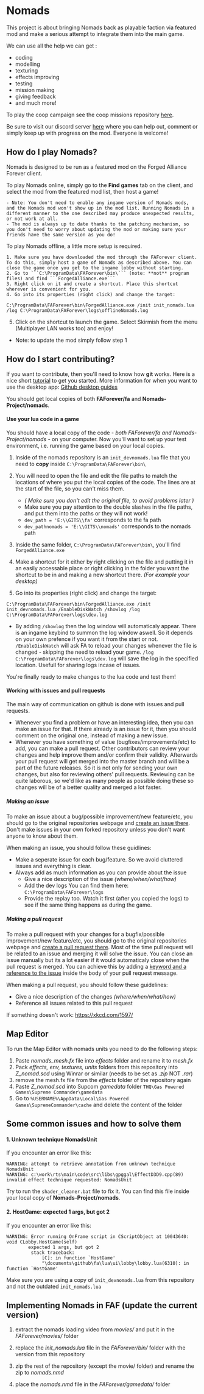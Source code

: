 # Nomads
This project is about bringing Nomads back as playable faction via featured mod and make a serious attempt to 
integrate them into the main game.

We can use all the help we can get :
- coding
- modelling
- texturing
- effects improving
- testing
- mission making
- giving feedback
- and much more!

To play the coop campaign see the coop missions repository [here](https://github.com/FAForever/NomadMissions).

Be sure to visit our discord server [here](http://wiki.faforever.com/index.php?title=FAF_Dev_School_Git) where you can help out, comment or simply keep up with progress on the mod. Everyone is welcome!

How do I play Nomads?
----------------------------
Nomads is designed to be run as a featured mod on the Forged Alliance Forever client.

To play Nomads online, simply go to the **Find games** tab on the client, and select the mod from the featured mod list, then host a game!

    - Note: You don't need to enable any ingame version of Nomads mods, and the Nomads mod won't show up in the mod list. Running Nomads in a different manner to the one described may produce unexpected results, or not work at all.
    - The mod is always up to date thanks to the patching mechanism, so you don't need to worry about updating the mod or making sure your friends have the same version as you do!

To play Nomads offline, a little more setup is required.

    1. Make sure you have downloaded the mod through the FAForever client. To do this, simply host a game of Nomads as described above. You can close the game once you get to the ingame lobby without starting.
    2. Go to ```C:\ProgramData\FAForever\bin\``` (note: **not** program files) and find ```ForgedAlliance.exe```
    3. Right click on it and create a shortcut. Place this shortcut wherever is convenient for you.
    4. Go into its properties (right click) and change the target:
```
C:\ProgramData\FAForever\bin\ForgedAlliance.exe /init init_nomads.lua /log C:\ProgramData\FAForever\logs\offlineNomads.log
```
   5. Click on the shortcut to launch the game. Select Skirmish from the menu (Multiplayer LAN works too) and enjoy!
   - Note: to update the mod simply follow step 1
 
How do I start contributing?
----------------------------
If you want to contribute, then you'll need to know how **git** works. 
Here is a nice short [tutorial](http://wiki.faforever.com/index.php?title=FAF_Dev_School_Git) to get you started.
More information for when you want to use the desktop app: [Github desktop guides](https://help.github.com/desktop/guides/)

You should get local copies of both **FAForever/fa** and **Nomads-Project/nomads**.

#### Use your lua code in a game
You should have a local copy of the code _- both FAForever/fa and Nomads-Project/nomads -_ on your computer.
Now you'll want to set up your test environment, i.e. running the game based on your local copies.

1. Inside of the nomads repository is an `init_devnomads.lua` file that you need to **copy** inside ```C:\ProgramData\FAForever\bin\```
2. You will need to open the file and edit the file paths to match the locations of where you put the local copies of the code. The lines are at the start of the file, so you can't miss them.
   - *( Make sure you don't edit the original file, to avoid problems later )*
   - Make sure you pay attention to the double slashes in the file paths, and put them into the paths or they will not work!
   - `dev_path = 'E:\\GITS\\fa'` corresponds to the fa path
   - `dev_pathnomads = 'E:\\GITS\\nomads'` corresponds to the nomads path

3. Inside the same folder, ```C:\ProgramData\FAForever\bin\```, you'll find `ForgedAlliance.exe`
4. Make a shortcut for it either by right clicking on the file and putting it in an easily accessable place or right clicking in the folder you want the shortcut to be in and making a new shortcut there. *(For example your desktop)*
5. Go into its properties (right click) and change the target:
```
C:\ProgramData\FAForever\bin\ForgedAlliance.exe /init init_devnomads.lua /EnableDiskWatch /showlog /log C:\ProgramData\FAForever\logs\dev.log
```
  - By adding `/showlog` then the log window will automaticaly appear. There is an ingame keybind to summon the log window aswell. So it depends on your own prefence if you want it from the start or not.
`/EnableDiskWatch` will ask FA to reload your changes whenever the file is changed - skipping the need to reload your game.
`/log C:\ProgramData\FAForever\logs\dev.log` will save the log in the specified location. Usefull for sharing logs incase of issues.

You're finally ready to make changes to the lua code and test them!

#### Working with issues and pull requests
The main way of communication on github is done with issues and pull requests. 
- Whenever you find a problem or have an interesting idea, then you can make an issue for that. If there already is an issue for it, then you should comment on the original one, instead of making a new issue.
- Whenever you have something of value (bugfixes/improvements/etc) to add, you can make a pull request. Other contributors can review your changes and help improve them and/or confirm their validity. Afterwards your pull request will get merged into the master branch and will be a part of the future releases. So it is not only for sending your own changes, but also for reviewing others' pull requests. Reviewing can be quite laborous, so we'd like as many people as possible doing these so changes will be of a better quality and merged a lot faster.

##### Making an issue
To make an issue about a bug/possible improvement/new feature/etc, you should go to the original repositories webpage and [create an issue there](https://help.github.com/articles/creating-an-issue/).
Don't make issues in your own forked repository unless you don't want anyone to know about them.

When making an issue, you should follow these guidlines:
- Make a seperate issue for each bug/feature. 
So we avoid cluttered issues and everything is clear. 
- Always add as much information as you can provide about the issue
  - Give a nice description of the issue *(where/when/what/how)*
  - Add the dev logs
   You can find them here: `C:\ProgramData\FAForever\logs`
  - Provide the replay too. Watch it first (after you copied the logs) to see if the same thing happens as during the game.
     
##### Making a pull request
To make a pull request with your changes for a bugfix/possible improvement/new feature/etc, you should go to the original repositories webpage and [create a pull request there](https://help.github.com/articles/creating-a-pull-request-from-a-fork/).
Most of the time pull request will be related to an issue and merging it will solve the issue. You can close an issue manually but its a lot easier if it would automaticaly close when the pull request is merged. You can achieve this by adding a [keyword and a reference to the issue](https://help.github.com/articles/closing-issues-via-commit-messages/) inside the body of your pull request message.

When making a pull request, you should follow these guidelines:
- Give a nice description of the changes *(where/when/what/how)*
- Reference all issues related to this pull request

If something doesn't work: https://xkcd.com/1597/



Map Editor
----------------------------------------
To run the Map Editor with nomads units you need to do the following steps:

1) Paste *nomads_mesh.fx* file into *effects* folder and rename it to *mesh.fx*
2) Pack *effects, env, textures, units* folders from this repository into *Z_nomad.scd* using Winrar or similar (needs to be set as *.zip* NOT *.rar*)
3) remove the mesh.fx file from the *effects* folder of the repository again
4) Paste *Z_nomad.scd* into Supcom *gamedata* folder `THQ\Gas Powered Games\Supreme Commander\gamedata`
5) Go to `%USERNAME%\AppData\Local\Gas Powered Games\SupremeCommander\cache` and delete the content of the folder

Some common issues and how to solve them
----------------------------------------
#### 1. Unknown technique NomadsUnit
If you encounter an error like this: 
```
WARNING: attempt to retrieve annotation from unknown technique NomadsUnit
WARNING: c:\work\rts\main\code\src\libs\gpggal\EffectD3D9.cpp(89) invalid effect technique requested: NomadsUnit
```
Try to run the `shader_cleaner.bat` file to fix it.
You can find this file inside your local copy of **Nomads-Project/nomads**.

#### 2. HostGame: expected 1 args, but got 2
If you encounter an error like this: 
```
WARNING: Error running OnFrame script in CScriptObject at 10043640: void CLobby.HostGame(self)
        expected 1 args, but got 2
         stack traceback:
             [C]: in function `HostGame'
             "\documents\github\fa\lua\ui\lobby\lobby.lua(6310): in function `HostGame'
```
Make sure you are using a copy of `init_devnomads.lua` from this repository and not the outdated `init_nomads.lua`


Implementing Nomads in FAF (update the current version)
----------------------------------------
1) extract the nomads loading video from *movies/* and put it in the *FAForever/movies/* folder

2) replace the *init_nomads.lua* file in the *FAForever/bin/* folder with the version from this repository

3) zip the rest of the repository (except the movie/ folder) and rename the zip to *nomads.nmd*

4) place the *nomads.nmd* file in the *FAForever/gamedata/* folder
